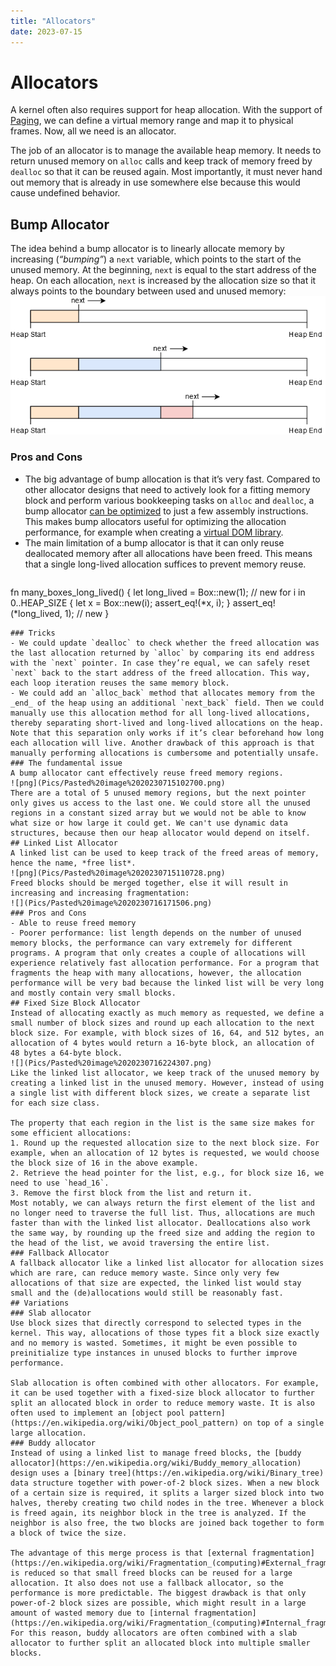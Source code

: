 ```yaml
---
title: "Allocators"
date: 2023-07-15
---
```

# Allocators
A kernel often also requires support for heap allocation. With the support of [Paging](Notes/Memory%20Organisation.md#Paging), we can define a virtual memory range and map it to physical frames. Now, all we need is an allocator.

The job of an allocator is to manage the available heap memory. It needs to return unused memory on `alloc` calls and keep track of memory freed by `dealloc` so that it can be reused again. Most importantly, it must never hand out memory that is already in use somewhere else because this would cause undefined behavior.
## Bump Allocator
The idea behind a bump allocator is to linearly allocate memory by increasing (_“bumping”_) a `next` variable, which points to the start of the unused memory. At the beginning, `next` is equal to the start address of the heap. On each allocation, `next` is increased by the allocation size so that it always points to the boundary between used and unused memory:
![](Pics/Pasted%20image%2020230715101712.png)
### Pros and Cons
- The big advantage of bump allocation is that it’s very fast. Compared to other allocator designs that need to actively look for a fitting memory block and perform various bookkeeping tasks on `alloc` and `dealloc`, a bump allocator [can be optimized](https://fitzgeraldnick.com/2019/11/01/always-bump-downwards.html) to just a few assembly instructions. This makes bump allocators useful for optimizing the allocation performance, for example when creating a [virtual DOM library](https://hacks.mozilla.org/2019/03/fast-bump-allocated-virtual-doms-with-rust-and-wasm/).
- The main limitation of a bump allocator is that it can only reuse deallocated memory after all allocations have been freed. This means that a single long-lived allocation suffices to prevent memory reuse.
  ```rust
fn many_boxes_long_lived() {
    let long_lived = Box::new(1); // new
    for i in 0..HEAP_SIZE {
        let x = Box::new(i);
        assert_eq!(*x, i);
    }
    assert_eq!(*long_lived, 1); // new
}
```
### Tricks
- We could update `dealloc` to check whether the freed allocation was the last allocation returned by `alloc` by comparing its end address with the `next` pointer. In case they’re equal, we can safely reset `next` back to the start address of the freed allocation. This way, each loop iteration reuses the same memory block.
- We could add an `alloc_back` method that allocates memory from the _end_ of the heap using an additional `next_back` field. Then we could manually use this allocation method for all long-lived allocations, thereby separating short-lived and long-lived allocations on the heap. Note that this separation only works if it’s clear beforehand how long each allocation will live. Another drawback of this approach is that manually performing allocations is cumbersome and potentially unsafe.
### The fundamental issue
A bump allocator cant effectively reuse freed memory regions. 
![png](Pics/Pasted%20image%2020230715102700.png)
There are a total of 5 unused memory regions, but the next pointer only gives us access to the last one. We could store all the unused regions in a constant sized array but we would not be able to know what size or how large it could get. We can't use dynamic data structures, because then our heap allocator would depend on itself.
## Linked List Allocator
A linked list can be used to keep track of the freed areas of memory, hence the name, *free list*.
![png](Pics/Pasted%20image%2020230715110728.png)
Freed blocks should be merged together, else it will result in increasing and increasing fragmentation:
![](Pics/Pasted%20image%2020230716171506.png)
### Pros and Cons
- Able to reuse freed memory
- Poorer performance: list length depends on the number of unused memory blocks, the performance can vary extremely for different programs. A program that only creates a couple of allocations will experience relatively fast allocation performance. For a program that fragments the heap with many allocations, however, the allocation performance will be very bad because the linked list will be very long and mostly contain very small blocks.
## Fixed Size Block Allocator
Instead of allocating exactly as much memory as requested, we define a small number of block sizes and round up each allocation to the next block size. For example, with block sizes of 16, 64, and 512 bytes, an allocation of 4 bytes would return a 16-byte block, an allocation of 48 bytes a 64-byte block.
![](Pics/Pasted%20image%2020230716224307.png)
Like the linked list allocator, we keep track of the unused memory by creating a linked list in the unused memory. However, instead of using a single list with different block sizes, we create a separate list for each size class.

The property that each region in the list is the same size makes for some efficient allocations:
1. Round up the requested allocation size to the next block size. For example, when an allocation of 12 bytes is requested, we would choose the block size of 16 in the above example.
2. Retrieve the head pointer for the list, e.g., for block size 16, we need to use `head_16`.
3. Remove the first block from the list and return it.
Most notably, we can always return the first element of the list and no longer need to traverse the full list. Thus, allocations are much faster than with the linked list allocator. Deallocations also work the same way, by rounding up the freed size and adding the region to the head of the list, we avoid traversing the entire list.
### Fallback Allocator
A fallback allocator like a linked list allocator for allocation sizes which are rare, can reduce memory waste. Since only very few allocations of that size are expected, the linked list would stay small and the (de)allocations would still be reasonably fast.
## Variations
### Slab allocator
Use block sizes that directly correspond to selected types in the kernel. This way, allocations of those types fit a block size exactly and no memory is wasted. Sometimes, it might be even possible to preinitialize type instances in unused blocks to further improve performance.

Slab allocation is often combined with other allocators. For example, it can be used together with a fixed-size block allocator to further split an allocated block in order to reduce memory waste. It is also often used to implement an [object pool pattern](https://en.wikipedia.org/wiki/Object_pool_pattern) on top of a single large allocation.
### Buddy allocator
Instead of using a linked list to manage freed blocks, the [buddy allocator](https://en.wikipedia.org/wiki/Buddy_memory_allocation) design uses a [binary tree](https://en.wikipedia.org/wiki/Binary_tree) data structure together with power-of-2 block sizes. When a new block of a certain size is required, it splits a larger sized block into two halves, thereby creating two child nodes in the tree. Whenever a block is freed again, its neighbor block in the tree is analyzed. If the neighbor is also free, the two blocks are joined back together to form a block of twice the size.

The advantage of this merge process is that [external fragmentation](https://en.wikipedia.org/wiki/Fragmentation_(computing)#External_fragmentation) is reduced so that small freed blocks can be reused for a large allocation. It also does not use a fallback allocator, so the performance is more predictable. The biggest drawback is that only power-of-2 block sizes are possible, which might result in a large amount of wasted memory due to [internal fragmentation](https://en.wikipedia.org/wiki/Fragmentation_(computing)#Internal_fragmentation). For this reason, buddy allocators are often combined with a slab allocator to further split an allocated block into multiple smaller blocks.